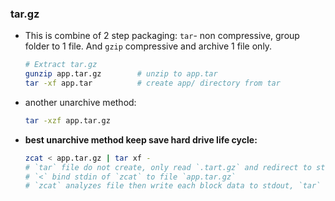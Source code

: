 ### tar.gz
- This is combine of 2 step packaging: `tar`- non compressive, group folder to 1 file. And `gzip` compressive and archive 1 file only.
    ```bash
    # Extract tar.gz
    gunzip app.tar.gz        # unzip to app.tar
    tar -xf app.tar          # create app/ directory from tar
    ```
- another unarchive method:
    ```bash
    tar -xzf app.tar.gz
    ```
- **best unarchive method keep save hard drive life cycle:**
    ```bash
    zcat < app.tar.gz | tar xf -
    # `tar` file do not create, only read `.tart.gz` and redirect to stdin of `zcat`
    # `<` bind stdin of `zcat` to file `app.tar.gz`
    # `zcat` analyzes file then write each block data to stdout, `tar` using stdin read then create destination folder
    ```